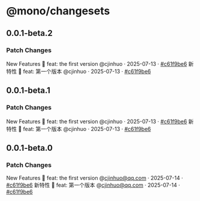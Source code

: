 # @mono/changesets

## 0.0.1-beta.2

### Patch Changes

New Features 🎉
feat: the first version @cjinhuo · 2025-07-13 · [#c61f9be6](https://github.com/cjinhuo/mono-sdk-boilerplate/commit/c61f9be666dff4f5cf7f5403aa6cdd606aa8ac8a)
新特性 🎉
feat: 第一个版本 @cjinhuo · 2025-07-13 · [#c61f9be6](https://github.com/cjinhuo/mono-sdk-boilerplate/commit/c61f9be666dff4f5cf7f5403aa6cdd606aa8ac8a)

## 0.0.1-beta.1

### Patch Changes

New Features 🎉
feat: the first version @cjinhuo · 2025-07-13 · [#c61f9be6](https://github.com/cjinhuo/mono-sdk-boilerplate/commit/c61f9be666dff4f5cf7f5403aa6cdd606aa8ac8a)
新特性 🎉
feat: 第一个版本 @cjinhuo · 2025-07-13 · [#c61f9be6](https://github.com/cjinhuo/mono-sdk-boilerplate/commit/c61f9be666dff4f5cf7f5403aa6cdd606aa8ac8a)

## 0.0.1-beta.0

### Patch Changes

New Features 🎉
feat: the first version @cjinhuo@qq.com · 2025-07-14 · [#c61f9be6](https://github.com/cjinhuo/mono-sdk-boilerplate/commit/c61f9be666dff4f5cf7f5403aa6cdd606aa8ac8a)
新特性 🎉
feat: 第一个版本 @cjinhuo@qq.com · 2025-07-14 · [#c61f9be6](https://github.com/cjinhuo/mono-sdk-boilerplate/commit/c61f9be666dff4f5cf7f5403aa6cdd606aa8ac8a)
